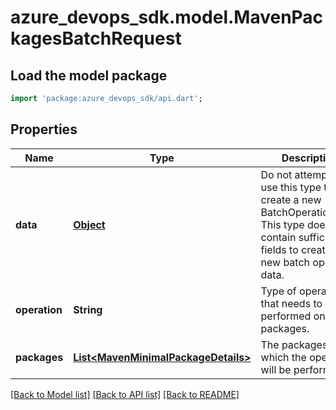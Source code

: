 # azure_devops_sdk.model.MavenPackagesBatchRequest

## Load the model package
```dart
import 'package:azure_devops_sdk/api.dart';
```

## Properties
Name | Type | Description | Notes
------------ | ------------- | ------------- | -------------
**data** | [**Object**](.md) | Do not attempt to use this type to create a new BatchOperationData. This type does not contain sufficient fields to create a new batch operation data. | [optional] [default to null]
**operation** | **String** | Type of operation that needs to be performed on packages. | [optional] [default to null]
**packages** | [**List&lt;MavenMinimalPackageDetails&gt;**](MavenMinimalPackageDetails.md) | The packages onto which the operation will be performed. | [optional] [default to []]

[[Back to Model list]](../README.md#documentation-for-models) [[Back to API list]](../README.md#documentation-for-api-endpoints) [[Back to README]](../README.md)


